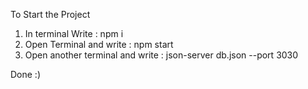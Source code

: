 To Start the Project

1) In terminal Write : npm i
2) Open Terminal and write :  npm start
3) Open another terminal and write : json-server db.json --port 3030

Done :)
